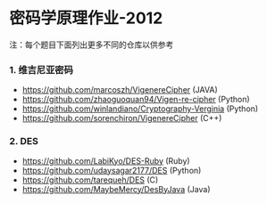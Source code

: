 密码学原理作业-2012
=================

注：每个题目下面列出更多不同的仓库以供参考

### 1. 维吉尼亚密码


* https://github.com/marcoszh/VigenereCipher (JAVA)
* https://github.com/zhaoguoquan94/Vigen-re-cipher (Python)
* https://github.com/winlandiano/Cryptography-Verginia (Python)
* https://github.com/sorenchiron/VigenereCipher (C++)

### 2. DES

* https://github.com/LabiKyo/DES-Ruby (Ruby) 
* https://github.com/udaysagar2177/DES (Python)
* https://github.com/tarequeh/DES (C)
* https://github.com/MaybeMercy/DesByJava (Java)